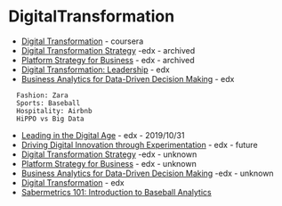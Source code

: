 # DigitalTransformation


* [Digital Transformation](https://www.coursera.org/learn/bcg-uva-darden-digital-transformation/home/welcome) - coursera
* [Digital Transformation Strategy](https://courses.edx.org/courses/course-v1:BUx+QD501x+2T2017/course/) -edx - archived
* [Platform Strategy for Business](https://courses.edx.org/courses/course-v1:BUx+QD505x+2T2017/course/) - edx - archived
* [Digital Transformation: Leadership](https://courses.edx.org/courses/course-v1:KTHx+DTL03.1x+1T2018/course/) - edx
* [Business Analytics for Data-Driven Decision Making](https://courses.edx.org/courses/course-v1:BUx+QD602x+2T2019/course/) - edx
  
```
  Fashion: Zara
  Sports: Baseball 
  Hospitality: Airbnb
  HiPPO vs Big Data
```
* [Leading in the Digital Age](https://www.edx.org/course/leading-in-the-digital-age-2) - edx - 2019/10/31
* [Driving Digital Innovation through Experimentation](https://www.edx.org/course/driving-digital-innovation-through-experimentation) - edx - future
* [Digital Transformation Strategy](https://www.edx.org/course/digital-transformation-strategy-2) -edx - unknown
* [Platform Strategy for Business](https://www.edx.org/course/platform-strategy-for-business-2) - edx - unknown 
* [Business Analytics for Data-Driven Decision Making](https://www.edx.org/course/business-analytics-data-driven-decision-bux-qd602x-1) -edx - unknown
* [Digital Transformation](https://www.edx.org/professional-certificate/kthx-digital-transformation) - edx
* [Sabermetrics 101: Introduction to Baseball Analytics](https://courses.edx.org/courses/course-v1:BUx+SABR101x+2T2015/course/)
